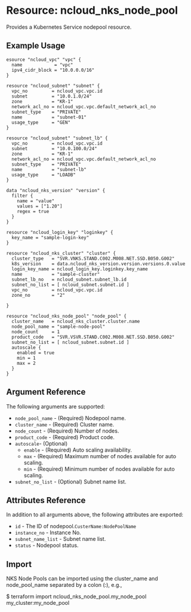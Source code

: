 # Resource: ncloud_nks_node_pool

Provides a Kubernetes Service nodepool resource.

## Example Usage

```hcl
esource "ncloud_vpc" "vpc" {
  name            = "vpc"
  ipv4_cidr_block = "10.0.0.0/16"
}

resource "ncloud_subnet" "subnet" {
  vpc_no         = ncloud_vpc.vpc.id
  subnet         = "10.0.1.0/24"
  zone           = "KR-1"
  network_acl_no = ncloud_vpc.vpc.default_network_acl_no
  subnet_type    = "PRIVATE"
  name           = "subnet-01"
  usage_type     = "GEN"
}

resource "ncloud_subnet" "subnet_lb" {
  vpc_no         = ncloud_vpc.vpc.id
  subnet         = "10.0.100.0/24"
  zone           = "KR-1"
  network_acl_no = ncloud_vpc.vpc.default_network_acl_no
  subnet_type    = "PRIVATE"
  name           = "subnet-lb"
  usage_type     = "LOADB"
}

data "ncloud_nks_version" "version" {
  filter {
    name = "value"
    values = ["1.20"]
    regex = true
  }
}

resource "ncloud_login_key" "loginkey" {
  key_name = "sample-login-key"
}

resource "ncloud_nks_cluster" "cluster" {
  cluster_type   = "SVR.VNKS.STAND.C002.M008.NET.SSD.B050.G002"
  k8s_version    = data.ncloud_nks_version.version.versions.0.value
  login_key_name = ncloud_login_key.loginkey.key_name
  name           = "sample-cluster"
  subnet_lb_no   = ncloud_subnet.subnet_lb.id
  subnet_no_list = [ ncloud_subnet.subnet.id ]
  vpc_no         = ncloud_vpc.vpc.id
  zone_no        = "2"

}

resource "ncloud_nks_node_pool" "node_pool" {
  cluster_name   = ncloud_nks_cluster.cluster.name
  node_pool_name = "sample-node-pool"
  node_count     = 1
  product_code   = "SVR.VSVR.STAND.C002.M008.NET.SSD.B050.G002"
  subnet_no_list = [ ncloud_subnet.subnet.id ]
  autoscale {
    enabled = true
    min = 1
    max = 2
  }
}
```

## Argument Reference

The following arguments are supported:

* `node_pool_name` - (Required) Nodepool name. 
* `cluster_name` - (Required) Cluster name.
* `node_count` - (Required) Number of nodes.
* `product_code` - (Required) Product code.
* `autoscale`- (Optional) 
  * `enable` - (Required) Auto scaling availability.
  * `max` - (Required) Maximum number of nodes available for auto scaling.
  * `min` - (Required) Minimum number of nodes available for auto scaling.
* `subnet_no_list` - (Optional) Subnet name list.

## Attributes Reference

In addition to all arguments above, the following attributes are exported:

* `id` - The ID of nodepool.`CusterName:NodePoolName` 
* `instance_no` - Instance No.
* `subnet_name_list` - Subnet name list.
* `status` - Nodepool status.

## Import

NKS Node Pools can be imported using the cluster_name and node_pool_name separated by a colon (:), e.g.,

$ terraform import ncloud_nks_node_pool.my_node_pool my_cluster:my_node_pool